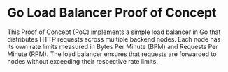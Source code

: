 # Go Load Balancer Proof of Concept


This Proof of Concept (PoC) implements a simple load balancer in Go that distributes HTTP requests across multiple backend nodes. Each node has its own rate limits measured in Bytes Per Minute (BPM) and Requests Per Minute (RPM). The load balancer ensures that requests are forwarded to nodes without exceeding their respective rate limits.